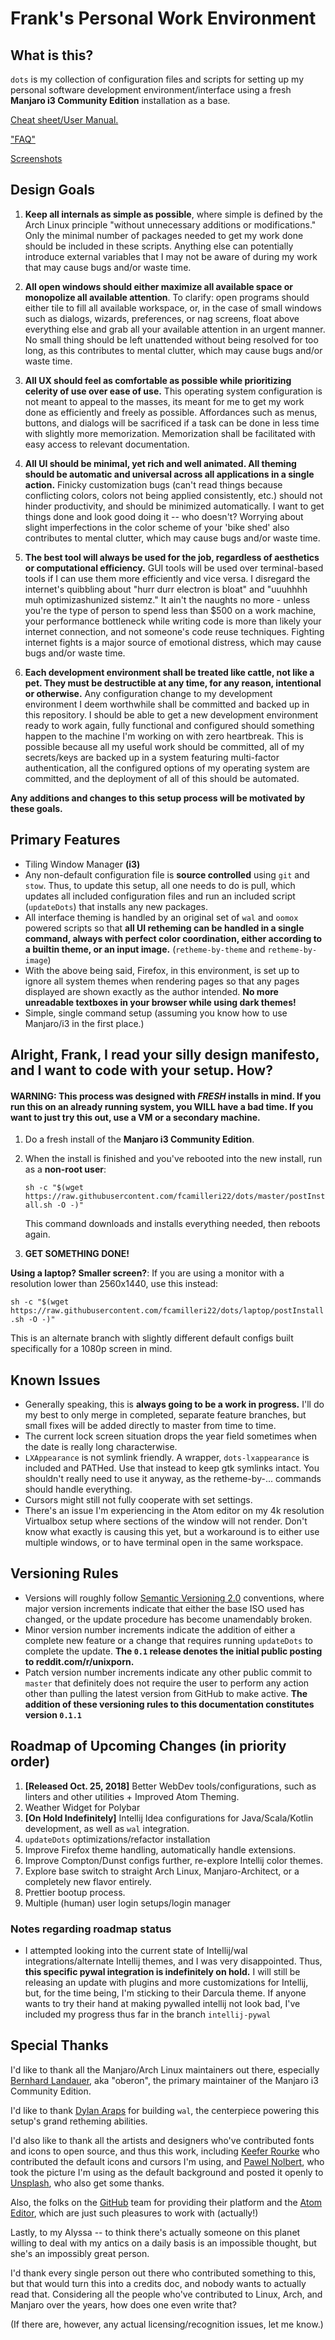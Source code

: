 # Frank's Personal Work Environment
## What is this?
`dots` is my collection of configuration files and scripts for setting up my personal software development environment/interface using a fresh **Manjaro i3 Community Edition** installation as a base.

[Cheat sheet/User Manual.](CHEATS.md)

["FAQ"](FAQ.md)

[Screenshots](screens.md)

## Design Goals
1. **Keep all internals as simple as possible**, where simple is defined by the Arch Linux principle "without unnecessary additions or modifications." Only the minimal number of packages needed to get my work done should be included in these scripts. Anything else can potentially introduce external variables that I may not be aware of during my work that may cause bugs and/or waste time.

2. **All open windows should either maximize all available space or monopolize all available attention**. To clarify: open programs should either tile to fill all available workspace, or, in the case of small windows such as dialogs, wizards, preferences, or nag screens, float above everything else and grab all your available attention in an urgent manner. No small thing should be left unattended without being resolved for too long, as this contributes to mental clutter, which may cause bugs and/or waste time.

3. **All UX should feel as comfortable as possible while prioritizing celerity of use over ease of use.** This operating system configuration is not meant to appeal to the masses, its meant for me to get my work done as efficiently and freely as possible. Affordances such as menus, buttons, and dialogs will be sacrificed if a task can be done in less time with slightly more memorization. Memorization shall be facilitated with easy access to relevant documentation.

4. **All UI should be minimal, yet rich and well animated. All theming should be automatic and universal across all applications in a single action.** Finicky customization bugs (can't read things because conflicting colors, colors not being applied consistently, etc.) should not hinder productivity, and should be minimized automatically. I want to get things done and look good doing it -- who doesn't? Worrying about slight imperfections in the color scheme of your 'bike shed' also contributes to mental clutter, which may cause bugs and/or waste time.

5. **The best tool will always be used for the job, regardless of aesthetics or computational efficiency.** GUI tools will be used over terminal-based tools if I can use them more efficiently and vice versa. I disregard the internet's quibbling about "hurr durr electron is bloat" and "uuuhhhh muh optimizashunized sistemz." It ain't the naughts no more - unless you're the type of person to spend less than $500 on a work machine, your performance bottleneck while writing code is more than likely your internet connection, and not someone's code reuse techniques. Fighting internet fights is a major source of emotional distress, which may cause bugs and/or waste time.

6. **Each development environment shall be treated like cattle, not like a pet. They must be destructible at any time, for any reason, intentional or otherwise.** Any configuration change to my development environment I deem worthwhile shall be committed and backed up in this repository. I should be able to get a new development environment ready to work again, fully functional and configured should something happen to the machine I'm working on with zero heartbreak. This is possible because all my useful work should be committed, all of my secrets/keys are backed up in a system featuring multi-factor authentication, all the configured options of my operating system are committed, and the deployment of all of this should be automated.

**Any additions and changes to this setup process will be motivated by these goals.**

## Primary Features
- Tiling Window Manager **(i3)**
- Any non-default configuration file is **source controlled** using `git` and `stow`. Thus, to update this setup, all one needs to do is pull, which updates all included configuration files and run an included script (`updateDots`) that installs any new packages.
- All interface theming is handled by an original set of `wal` and `oomox` powered scripts so that **all UI retheming can be handled in a single command, always with perfect color coordination, either according to a builtin theme, or an input image.** (`retheme-by-theme` and `retheme-by-image`)
- With the above being said, Firefox, in this environment, is set up to ignore all system themes when rendering pages so that any pages displayed are shown exactly as the author intended. **No more unreadable textboxes in your browser while using dark themes!**
- Simple, single command setup (assuming you know how to use Manjaro/i3 in the first place.)

## Alright, Frank, I read your silly design manifesto, and I want to code with your setup. How?

#### **WARNING**: This process was designed with *FRESH* installs in mind. If you run this on an already running system, you WILL have a bad time. If you want to just try this out, use a VM or a secondary machine.

1. Do a fresh install of the **Manjaro i3 Community Edition**.

2. When the install is finished and you've rebooted into the new install, run as a **non-root user**:   

   `sh -c "$(wget https://raw.githubusercontent.com/fcamilleri22/dots/master/postInstall.sh -O -)"`

   This command downloads and installs everything needed, then reboots again.

3. **GET SOMETHING DONE!**

**Using a laptop? Smaller screen?**: If you are using a monitor with a resolution lower than 2560x1440, use this instead:

`sh -c "$(wget https://raw.githubusercontent.com/fcamilleri22/dots/laptop/postInstall.sh -O -)"`

This is an alternate branch with slightly different default configs built specifically for a 1080p screen in mind.

## Known Issues
- Generally speaking, this is **always going to be a work in progress.** I'll do my best to only merge in completed, separate feature branches, but small fixes will be added directly to master from time to time.
- The current lock screen situation drops the year field sometimes when the date is really long characterwise.
- `LXAppearance` is not symlink friendly. A wrapper, `dots-lxappearance` is included and PATHed. Use that instead to keep gtk symlinks intact. You shouldn't really need to use it anyway, as the retheme-by-... commands should handle everything.
- Cursors might still not fully cooperate with set settings.
- There's an issue I'm experiencing in the Atom editor on my 4k resolution Virtualbox setup where sections of the window will not render. Don't know what exactly is causing this yet, but a workaround is to either use multiple windows, or to have terminal open in the same workspace.

## Versioning Rules
 - Versions will roughly follow [Semantic Versioning 2.0](https://semver.org/spec/v2.0.0.html) conventions, where major version increments indicate that either the base ISO used has changed, or the update procedure has become unamendably broken.
 - Minor version number increments indicate the addition of either a complete new feature or a change that requires running `updateDots` to complete the update. **The `0.1` release denotes the initial public posting to reddit.com/r/unixporn.**
 - Patch version number increments indicate any other public commit to `master` that definitely does not require the user to perform any action other than pulling the latest version from GitHub to make active. **The addition of these versioning rules to this documentation constitutes version `0.1.1`**

## Roadmap of Upcoming Changes (in priority order)
1. **[Released Oct. 25, 2018]** Better WebDev tools/configurations, such as linters and other utilities + Improved Atom Theming.
2. Weather Widget for Polybar
3. **[On Hold Indefinitely]** Intellij Idea configurations for Java/Scala/Kotlin development, as well as `wal` integration.
4. `updateDots` optimizations/refactor installation
5. Improve Firefox theme handling, automatically handle extensions.
6. Improve Compton/Dunst configs further, re-explore Intellij color themes.
7. Explore base switch to straight Arch Linux, Manjaro-Architect, or a completely new flavor entirely.
8. Prettier bootup process.
9. Multiple (human) user login setups/login manager

### Notes regarding roadmap status
- I attempted looking into the current state of Intellij/wal integrations/alternate Intellij themes, and I was very disappointed. Thus, **this specific pywal integration is indefinitely on hold.** I will still be releasing an update with plugins and more customizations for Intellij, but, for the time being, I'm sticking to their Darcula theme. If anyone wants to try their hand at making pywalled intellij not look bad, I've included my progress thus far in the branch `intellij-pywal`

## Special Thanks
I'd like to thank all the Manjaro/Arch Linux maintainers out there, especially [Bernhard Landauer](https://github.com/oberon-manjaro), aka "oberon", the primary maintainer of the Manjaro i3 Community Edition.

I'd like to thank [Dylan Araps](https://github.com/dylanaraps) for building `wal`, the centerpiece powering this setup's grand retheming abilities.

I'd also like to thank all the artists and designers who've contributed fonts and icons to open source, and thus this work, including [Keefer Rourke](https://krourke.org/) who contributed the default icons and cursors I'm using, and [Pawel Nolbert](http://nolbert.com/), who took the picture I'm using as the default background and posted it openly to [Unsplash](https://unsplash.com/), who also get some thanks.

Also, the folks on the [GitHub](https://github.com/) team for providing their platform and the [Atom Editor](https://atom.io/), which are just such pleasures to work with (actually!)

Lastly, to my Alyssa -- to think there's actually someone on this planet willing to deal with my antics on a daily basis is an impossible thought, but she's an impossibly great person.

I'd thank every single person out there who contributed something to this, but that would turn this into a credits doc, and nobody wants to actually read that. Considering all the people who've contributed to Linux, Arch, and Manjaro over the years, how does one even write that?

(If there are, however, any actual licensing/recognition issues, let me know.)
